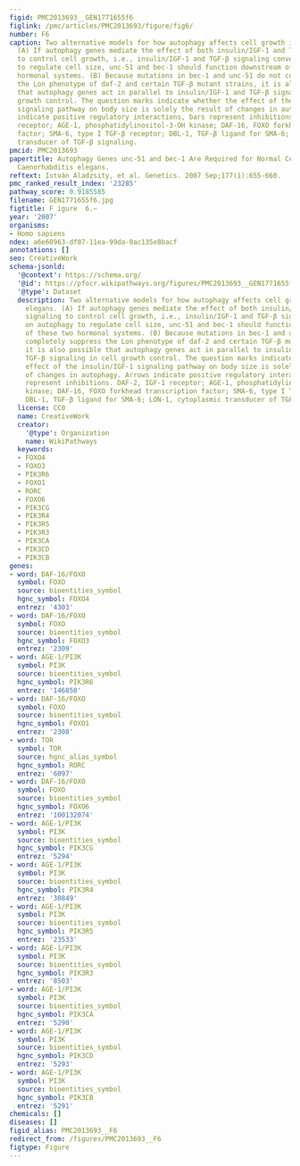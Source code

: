 ```yaml
---
figid: PMC2013693__GEN1771655f6
figlink: /pmc/articles/PMC2013693/figure/fig6/
number: F6
caption: Two alternative models for how autophagy affects cell growth in C. elegans.
  (A) If autophagy genes mediate the effect of both insulin/IGF-1 and TGF-β signaling
  to control cell growth, i.e., insulin/IGF-1 and TGF-β signaling converge on autophagy
  to regulate cell size, unc-51 and bec-1 should function downstream of these two
  hormonal systems. (B) Because mutations in bec-1 and unc-51 do not completely suppress
  the Lon phenotype of daf-2 and certain TGF-β mutant strains, it is also possible
  that autophagy genes act in parallel to insulin/IGF-1 and TGF-β signaling in cell
  growth control. The question marks indicate whether the effect of the insulin/IGF-1
  signaling pathway on body size is solely the result of changes in autophagy. Arrows
  indicate positive regulatory interactions, bars represent inhibitions. DAF-2, IGF-1
  receptor; AGE-1, phosphatidylinositol-3-OH kinase; DAF-16, FOXO forkhead transcription
  factor; SMA-6, type I TGF-β receptor; DBL-1, TGF-β ligand for SMA-6; LON-1, cytoplasmic
  transducer of TGF-β signaling.
pmcid: PMC2013693
papertitle: Autophagy Genes unc-51 and bec-1 Are Required for Normal Cell Size in
  Caenorhabditis elegans.
reftext: István Aladzsity, et al. Genetics. 2007 Sep;177(1):655-660.
pmc_ranked_result_index: '23285'
pathway_score: 0.9185585
filename: GEN1771655f6.jpg
figtitle: F igure  6.—
year: '2007'
organisms:
- Homo sapiens
ndex: a6e60963-df07-11ea-99da-0ac135e8bacf
annotations: []
seo: CreativeWork
schema-jsonld:
  '@context': https://schema.org/
  '@id': https://pfocr.wikipathways.org/figures/PMC2013693__GEN1771655f6.html
  '@type': Dataset
  description: Two alternative models for how autophagy affects cell growth in C.
    elegans. (A) If autophagy genes mediate the effect of both insulin/IGF-1 and TGF-β
    signaling to control cell growth, i.e., insulin/IGF-1 and TGF-β signaling converge
    on autophagy to regulate cell size, unc-51 and bec-1 should function downstream
    of these two hormonal systems. (B) Because mutations in bec-1 and unc-51 do not
    completely suppress the Lon phenotype of daf-2 and certain TGF-β mutant strains,
    it is also possible that autophagy genes act in parallel to insulin/IGF-1 and
    TGF-β signaling in cell growth control. The question marks indicate whether the
    effect of the insulin/IGF-1 signaling pathway on body size is solely the result
    of changes in autophagy. Arrows indicate positive regulatory interactions, bars
    represent inhibitions. DAF-2, IGF-1 receptor; AGE-1, phosphatidylinositol-3-OH
    kinase; DAF-16, FOXO forkhead transcription factor; SMA-6, type I TGF-β receptor;
    DBL-1, TGF-β ligand for SMA-6; LON-1, cytoplasmic transducer of TGF-β signaling.
  license: CC0
  name: CreativeWork
  creator:
    '@type': Organization
    name: WikiPathways
  keywords:
  - FOXO4
  - FOXO3
  - PIK3R6
  - FOXO1
  - RORC
  - FOXO6
  - PIK3CG
  - PIK3R4
  - PIK3R5
  - PIK3R3
  - PIK3CA
  - PIK3CD
  - PIK3CB
genes:
- word: DAF-16/FOXO
  symbol: FOXO
  source: bioentities_symbol
  hgnc_symbol: FOXO4
  entrez: '4303'
- word: DAF-16/FOXO
  symbol: FOXO
  source: bioentities_symbol
  hgnc_symbol: FOXO3
  entrez: '2309'
- word: AGE-1/PI3K
  symbol: PI3K
  source: bioentities_symbol
  hgnc_symbol: PIK3R6
  entrez: '146850'
- word: DAF-16/FOXO
  symbol: FOXO
  source: bioentities_symbol
  hgnc_symbol: FOXO1
  entrez: '2308'
- word: TOR
  symbol: TOR
  source: hgnc_alias_symbol
  hgnc_symbol: RORC
  entrez: '6097'
- word: DAF-16/FOXO
  symbol: FOXO
  source: bioentities_symbol
  hgnc_symbol: FOXO6
  entrez: '100132074'
- word: AGE-1/PI3K
  symbol: PI3K
  source: bioentities_symbol
  hgnc_symbol: PIK3CG
  entrez: '5294'
- word: AGE-1/PI3K
  symbol: PI3K
  source: bioentities_symbol
  hgnc_symbol: PIK3R4
  entrez: '30849'
- word: AGE-1/PI3K
  symbol: PI3K
  source: bioentities_symbol
  hgnc_symbol: PIK3R5
  entrez: '23533'
- word: AGE-1/PI3K
  symbol: PI3K
  source: bioentities_symbol
  hgnc_symbol: PIK3R3
  entrez: '8503'
- word: AGE-1/PI3K
  symbol: PI3K
  source: bioentities_symbol
  hgnc_symbol: PIK3CA
  entrez: '5290'
- word: AGE-1/PI3K
  symbol: PI3K
  source: bioentities_symbol
  hgnc_symbol: PIK3CD
  entrez: '5293'
- word: AGE-1/PI3K
  symbol: PI3K
  source: bioentities_symbol
  hgnc_symbol: PIK3CB
  entrez: '5291'
chemicals: []
diseases: []
figid_alias: PMC2013693__F6
redirect_from: /figures/PMC2013693__F6
figtype: Figure
---
```

